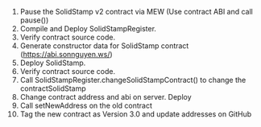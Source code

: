 1. Pause the SolidStamp v2 contract via MEW (Use contract ABI and call pause())
2. Compile and Deploy SolidStampRegister.
3. Verify contract source code.
4. Generate constructor data for SolidStamp contract (https://abi.sonnguyen.ws/)
5. Deploy SolidStamp.
6. Verify contract source code.
7. Call SolidStampRegister.changeSolidStampContract() to change the contractSolidStamp
8. Change contract address and abi on server. Deploy
9. Call setNewAddress on the old contract
10. Tag the new contract as Version 3.0 and update addresses on GitHub
